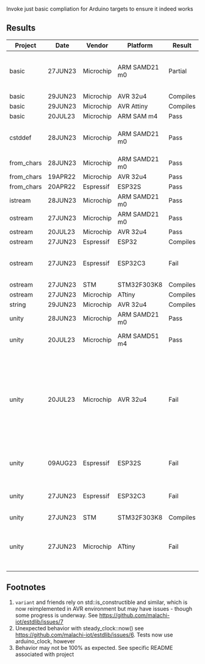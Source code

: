 Invoke just basic compliation for Arduino targets to ensure it indeed works

## Results

| Project     |   Date  | Vendor    | Platform      | Result   | Notes |
| ----------- | ------- | --------- | ------------- | -------- | -----
| basic       | 27JUN23 | Microchip | ARM SAMD21 m0 | Partial  | Nearly passes see Footnote [2]
| basic       | 29JUN23 | Microchip | AVR 32u4      | Compiles |
| basic       | 29JUN23 | Microchip | AVR Attiny    | Compiles |
| basic       | 20JUL23 | Microchip | ARM SAM m4    | Pass     |
| cstddef     | 28JUN23 | Microchip | ARM SAMD21 m0 | Pass   | Use 'unity' project instead
| from_chars  | 28JUN23 | Microchip | ARM SAMD21 m0 | Pass   |
| from_chars  | 19APR22 | Microchip | AVR 32u4      | Pass   |
| from_chars  | 20APR22 | Espressif | ESP32S        | Pass   |
| istream     | 28JUN23 | Microchip | ARM SAMD21 m0 | Pass   | Footnote [3]
| ostream     | 27JUN23 | Microchip | ARM SAMD21 m0 | Pass     |
| ostream     | 20JUL23 | Microchip | AVR 32u4      | Pass     |
| ostream     | 27JUN23 | Espressif | ESP32         | Compiles |
| ostream     | 27JUN23 | Espressif | ESP32C3       | Fail     | pio can't find compiler package
| ostream     | 27JUN23 | STM       | STM32F303K8   | Compiles |
| ostream     | 27JUN23 | Microchip | ATtiny        | Compiles |
| string      | 29JUN23 | Microchip | AVR 32u4      | Compiles |
| unity       | 28JUN23 | Microchip | ARM SAMD21 m0 | Pass     |
| unity       | 20JUL23 | Microchip | ARM SAMD51 m4 | Pass     | regular and CAN both
| unity       | 20JUL23 | Microchip | AVR 32u4      | Fail     | variant not working, I suspect Footnote [1].  Also, tuple glitches out with multiple identical types
| unity       | 09AUG23 | Espressif | ESP32S        | Fail     | FreeRTOS related compile errors
| unity       | 27JUN23 | Espressif | ESP32C3       | Fail     | pio can't find compiler package
| unity       | 27JUN23 | STM       | STM32F303K8   | Compiles |
| unity       | 27JUN23 | Microchip | ATtiny        | Fail     | Not enough space on chip + Footnote [1]

## Footnotes

1. `variant` and friends rely on std::is_constructible and similar, which is now reimplemented in AVR environment but may have issues - though some progress is underway.  See https://github.com/malachi-iot/estdlib/issues/7
2.  Unexpected behavior with steady_clock::now() see https://github.com/malachi-iot/estdlib/issues/6.  Tests now use arduino_clock, however
3.  Behavior may not be 100% as expected.  See specific README associated with project